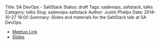 Title: SA DevOps - SaltStack
Status: draft
Tags: sadevops, saltstack, talks
Category: talks
Slug: sadevops-saltstack
Author: Justin Phelps
Date: 2014-10-27 19:00
Summary: Slides and materials for the SaltStack talk at SA DevOps.

 * [Meetup Link](http://www.meetup.com/SanAntonioDevOps/events/204910202/)
 * [Slides](|filename|/slides/sadevops-saltstack.pdf)
